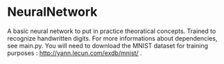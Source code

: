 # NeuralNetwork
A basic neural network to put in practice theoratical concepts.
Trained to recognize handwritten digits.
For more informations about dependencies, see main.py.
You will need to download the MNIST dataset for training purposes : http://yann.lecun.com/exdb/mnist/ .
